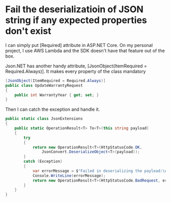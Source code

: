 # Fail the deserializatioin of JSON string if any expected properties don't exist

I can simply put \[Required\] attribute in ASP.NET Core. On my personal project, I use AWS Lambda and the SDK doesn't have that feature out of the box. 

Json.NET has another handy attribute, \[JsonObject\(ItemRequired = Required.Always\)\]. It makes every property of the class mandatory

```csharp
[JsonObject(ItemRequired = Required.Always)]
public class UpdateWarrantyRequest
{
    public int WarrantyYear { get; set; }
}
```

Then I can catch the exception and handle it.

```csharp
public static class JsonExtensions
{
    public static OperationResult<T> To<T>(this string payload)
    {
        try
        {
            return new OperationResult<T>(HttpStatusCode.OK, 
                JsonConvert.DeserializeObject<T>(payload));
        }
        catch (Exception)
        {
            var errorMessage = $"Failed in deserializing the payload:\n {payload}";
            Console.WriteLine(errorMessage);
            return new OperationResult<T>(HttpStatusCode.BadRequest, errorMessage);
        }
    }
}

```

